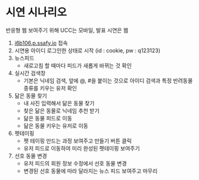 # 시연 시나리오

반응형 웹 보여주기 위해 UCC는 모바일, 발표 시연은 웹

1. [i6b106.p.ssafy.io](http://i6b106.p.ssafy.io/) 접속
2. 시연용 아이디 로그인한 상태로 시작 (id  : cookie, pw : q123123)
3. 뉴스피드
   - 새로고침 할 때마다 피드가 새롭게 바뀌는 것 확인
4. 실시간 검색창
   - 기본은 닉네임 검색, 앞에 @, #을 붙이는 것으로 아이디 검색과 특정 반려동물 종류를 키우는 유저 확인
5. 닮은 동물 찾기
   - 내 사진 입력해서 닮은 동물 찾기
   - 찾은 닮은 동물로 닉네임 추천 받기
   - 닮은 동물 피드로 이동
   - 닮은 동물 키우는 유저로 이동
6. 펫테이핑
   - 펫 테이핑 만드는 과정 보여주고 만들기 버튼 클릭
   - 유저 피드로 이동하여 미리 완성된 펫테이핑 보여주기
7. 선호 동물 변경
   - 유저 피드의 회원 정보 수정에서 선호 동물 변경
   - 변경된 선호 동물에 따라 달라지는 뉴스 피드 보여주고 마무리